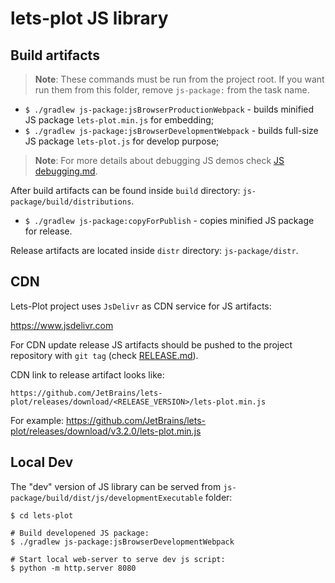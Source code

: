 # lets-plot JS library
                    
## Build artifacts

> **Note**: These commands must be run from the project root.
> If you want run them from this folder, remove `js-package:` from the task name.


 - `$ ./gradlew js-package:jsBrowserProductionWebpack` - builds minified JS package `lets-plot.min.js` for embedding;
 - `$ ./gradlew js-package:jsBrowserDevelopmentWebpack` - builds full-size JS package `lets-plot.js` for develop purpose;

> **Note**: For more details about debugging JS demos check [JS debugging.md](../devdocs/misc/JS_debugging.md).

After build artifacts can be found inside `build` directory: `js-package/build/distributions`.

- `$ ./gradlew js-package:copyForPublish` - copies minified JS package for release.
                                   
Release artifacts are located inside `distr` directory: `js-package/distr`.


## CDN

Lets-Plot project uses `JsDelivr` as CDN service for JS artifacts:

https://www.jsdelivr.com

For CDN update release JS artifacts should be pushed to the project repository with `git tag` (check [RELEASE.md](https://github.com/JetBrains/lets-plot/blob/master/RELEASE.md#3-build-and-copy-javascript-artifacts-to-the-publish-directory)).

CDN link to release artifact looks like:

`https://github.com/JetBrains/lets-plot/releases/download/<RELEASE_VERSION>/lets-plot.min.js`

For example: https://github.com/JetBrains/lets-plot/releases/download/v3.2.0/lets-plot.min.js
                                                                                                       
## Local Dev

The "dev" version of JS library can be served from `js-package/build/dist/js/developmentExecutable` folder:

```
$ cd lets-plot

# Build developened JS package:
$ ./gradlew js-package:jsBrowserDevelopmentWebpack
  
# Start local web-server to serve dev js script:
$ python -m http.server 8080
```


